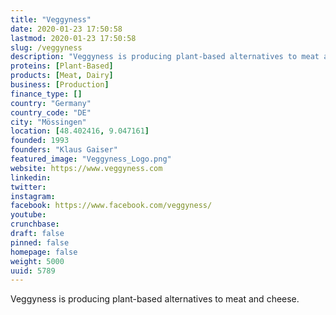 ```yaml
---
title: "Veggyness"
date: 2020-01-23 17:50:58
lastmod: 2020-01-23 17:50:58
slug: /veggyness
description: "Veggyness is producing plant-based alternatives to meat and cheese."
proteins: [Plant-Based]
products: [Meat, Dairy]
business: [Production]
finance_type: []
country: "Germany"
country_code: "DE"
city: "Mössingen"
location: [48.402416, 9.047161]
founded: 1993
founders: "Klaus Gaiser"
featured_image: "Veggyness_Logo.png"
website: https://www.veggyness.com
linkedin: 
twitter: 
instagram: 
facebook: https://www.facebook.com/veggyness/
youtube: 
crunchbase: 
draft: false
pinned: false
homepage: false
weight: 5000
uuid: 5789
---
```

Veggyness is producing plant-based alternatives to meat and cheese.
